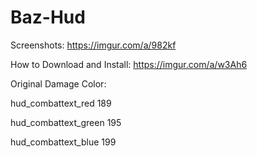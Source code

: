 # Baz-Hud
Screenshots: https://imgur.com/a/982kf

How to Download and Install: https://imgur.com/a/w3Ah6

Original Damage Color:

hud_combattext_red 189

hud_combattext_green 195

hud_combattext_blue 199
